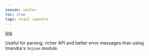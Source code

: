 ```yaml
---
season: winter
toc: true
tags: ocanl imandra
---
```


[link](https://ocaml.org/p/decoders-yojson/1.0.0/doc/index.html)

Useful for parsing, richer API and better error messages than using Imandra's `Yojson` module.